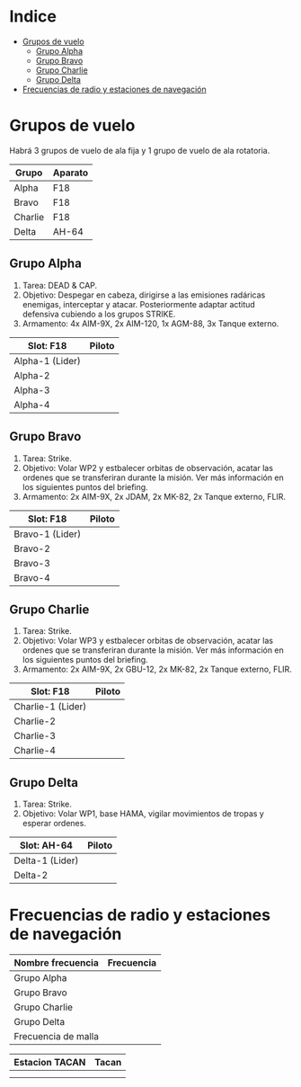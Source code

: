 # Indice

- [Grupos de vuelo](#grupos-de-vuelo)
  - [Grupo Alpha](#grupo-alpha)
  - [Grupo Bravo](#grupo-bravo)
  - [Grupo Charlie](#grupo-charlie)
  - [Grupo Delta](#grupo-delta)
- [Frecuencias de radio y estaciones de navegación](#frecuencias-de-radio-y-estaciones-de-navegacion)

# Grupos de vuelo

Habrá 3 grupos de vuelo de ala fija y 1 grupo de vuelo de ala rotatoria.

| Grupo       | Aparato |
|-----------------|--------|
| Alpha | F18        |
| Bravo   | F18       |
| Charlie         | F18        |
| Delta         |    AH-64    |

## Grupo Alpha

 1. Tarea: DEAD & CAP.
 2. Objetivo: Despegar en cabeza, dirigirse a las emisiones radáricas enemigas, interceptar y atacar. Posteriormente adaptar actitud defensiva cubiendo a los grupos STRIKE.
 3. Armamento: 4x AIM-9X, 2x AIM-120, 1x AGM-88, 3x Tanque externo.

| Slot: F18       | Piloto |
|-----------------|--------|
| Alpha-1 (Lider) |        |
| Alpha-2         |        |
| Alpha-3         |        |
| Alpha-4         |        |

## Grupo Bravo

1. Tarea: Strike.
2. Objetivo: Volar WP2 y estbalecer orbitas de observación, acatar las ordenes que se transferiran durante la misión. Ver más información en los siguientes puntos del briefing.
3. Armamento: 2x AIM-9X, 2x JDAM, 2x MK-82, 2x Tanque externo, FLIR.

| Slot: F18       | Piloto |
|-----------------|--------|
| Bravo-1 (Lider) |        |
| Bravo-2         |        |
| Bravo-3         |        |
| Bravo-4         |        |

## Grupo Charlie

1. Tarea: Strike.
2. Objetivo: Volar WP3 y estbalecer orbitas de observación, acatar las ordenes que se transferiran durante la misión. Ver más información en los siguientes puntos del briefing.
3. Armamento: 2x AIM-9X, 2x GBU-12, 2x MK-82, 2x Tanque externo, FLIR.

| Slot: F18       | Piloto |
|-----------------|--------|
| Charlie-1 (Lider) |        |
| Charlie-2         |        |
| Charlie-3         |        |
| Charlie-4         |        |

## Grupo Delta

1. Tarea: Strike.
2. Objetivo: Volar WP1, base HAMA, vigilar movimientos de tropas y esperar ordenes.

| Slot: AH-64       | Piloto |
|-----------------|--------|
| Delta-1 (Lider) |        |
| Delta-2         |        |

# Frecuencias de radio y estaciones de navegación

| Nombre frecuencia      | Frecuencia |
|-----------------|--------|
| Grupo Alpha |        |
|   Grupo Bravo       |        |
|    Grupo Charlie       |        |
|    Grupo Delta       |        |
|    Frecuencia de malla       |        |

| Estacion TACAN     | Tacan |
|-----------------|--------|
|  |        |
|          |        |